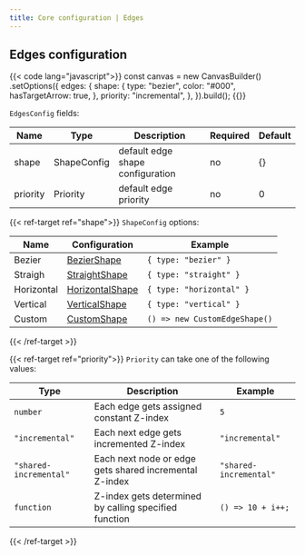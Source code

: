 ```yaml
---
title: Core configuration | Edges
---
```


## Edges configuration


{{< code lang="javascript">}}
const canvas = new CanvasBuilder()
  .setOptions({
    edges: {
      shape: {
        type: "bezier",
        color: "#000",
        hasTargetArrow: true,
      },
      priority: "incremental",
    },
  }).build();
{{</code>}}

`EdgesConfig` fields:

| Name      | Type                                      | Description                      | Required | Default |
|-----------|-------------------------------------------|----------------------------------|----------|---------|
| shape     | <span data-ref="shape">ShapeConfig</span> | default edge shape configuration | no       | {}      |
| priority  | <span data-ref="priority">Priority</span> | default edge priority            | no       | 0       |


{{< ref-target ref="shape">}}
`ShapeConfig` options:

| Name       | Configuration                                        | Example                       |
|------------|------------------------------------------------------|-------------------------------|
| Bezier     | <a href="/edge-shape/bezier">BezierShape</a>         | `{ type: "bezier" }`          |
| Straigh    | <a href="/edge-shape/straight">StraightShape</a>     | `{ type: "straight" }`        |
| Horizontal | <a href="/edge-shape/horizontal">HorizontalShape</a> | `{ type: "horizontal" }`      |
| Vertical   | <a href="/edge-shape/vertical">VerticalShape</a>     | `{ type: "vertical" }`        |
| Custom     | <a href="/edge-shape/custom">CustomShape</a>         | `() => new CustomEdgeShape()` |
{{< /ref-target >}}

{{< ref-target ref="priority">}}
`Priority` can take one of the following values:

| Type                   | Description                                             | Example                   |
|------------------------|---------------------------------------------------------|---------------------------|
| `number`               | Each edge gets assigned constant Z-index                | `5`                       |
| `"incremental"`        | Each next edge gets incremented Z-index                 | `"incremental"`           |
| `"shared-incremental"` | Each next node or edge gets shared incremental Z-index  | `"shared-incremental"`    |
| `function`             | Z-index gets determined by calling specified function   | `() => 10 + i++;`         |
{{< /ref-target >}}
